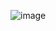![image](https://s3.eu-west-3.amazonaws.com/hbtn.intranet.project.files/holbertonschool-low_level_programming/219/a88.jpg)
